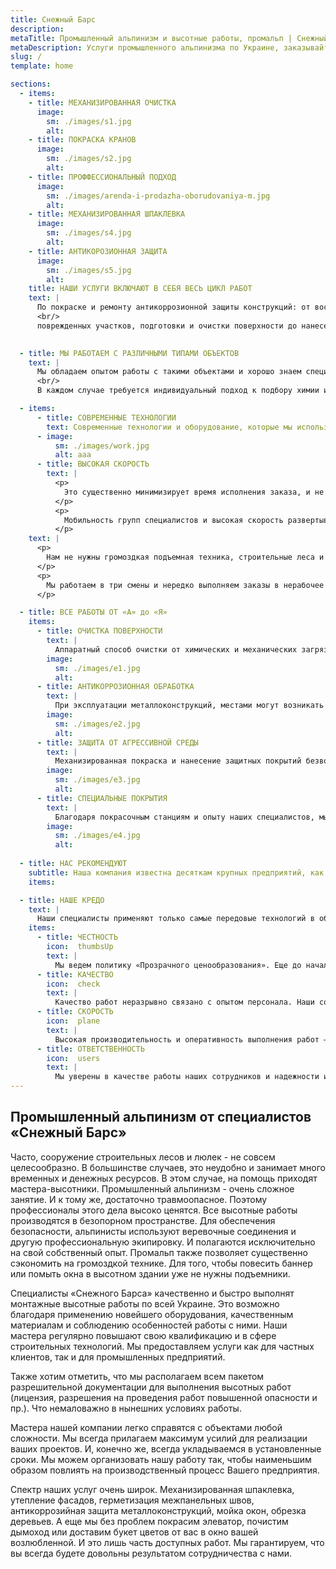 ```yaml
---
title: Снежный Барс
description: 
metaTitle: Промышленный альпинизм и высотные работы, промальп | Снежный Барс
metaDescription: Услуги промышленного альпинизма по Украине, заказывайте строительные работы на высоте ☎+38 (096) 555-30-92 от компании Снежный Барс.
slug: /
template: home

sections:
  - items:
    - title: МЕХАНИЗИРОВАННАЯ ОЧИСТКА
      image:
        sm: ./images/s1.jpg
        alt: 
    - title: ПОКРАСКА КРАНОВ
      image:
        sm: ./images/s2.jpg
        alt: 
    - title: ПРОФФЕССИОНАЛЬНЫЙ ПОДХОД
      image:
        sm: ./images/arenda-i-prodazha-oborudovaniya-m.jpg
        alt: 
    - title: МЕХАНИЗИРОВАННАЯ ШПАКЛЕВКА
      image:
        sm: ./images/s4.jpg
        alt: 
    - title: АНТИКОРОЗИОННАЯ ЗАЩИТА
      image:
        sm: ./images/s5.jpg
        alt: 
    title: НАШИ УСЛУГИ ВКЛЮЧАЮТ В СЕБЯ ВЕСЬ ЦИКЛ РАБОТ
    text: |
      По покраске и ремонту антикоррозионной защиты конструкций: от восстановления
      <br/>
      поврежденных участков, подготовки и очистки поверхности до нанесения финишного слоя.

  
  - title: МЫ РАБОТАЕМ С РАЗЛИЧНЫМИ ТИПАМИ ОБЪЕКТОВ
    text: |
      Мы обладаем опытом работы с такими объектами и хорошо знаем специфику работ с ними.
      <br/>
      В каждом случае требуется индивидуальный подход к подбору химии и оборудования.

  - items:
      - title: СОВРЕМЕННЫЕ ТЕХНОЛОГИИ
        text: Современные технологии и оборудование, которые мы используем в работе, дают возможность быстро реализовывать масштабные проекты на любой высоте, независимо от количества объектов и расстояний между ними.
      - image:
          sm: ./images/work.jpg
          alt: aaa
      - title: ВЫСОКАЯ СКОРОСТЬ
        text: |
          <p>
            Это существенно минимизирует время исполнения заказа, и не наносит ущерба качеству работы.
          </p>
          <p>
            Мобильность групп специалистов и высокая скорость развертывания комплекса позволяет нам обслуживать даже несколько объектов на предприятии одновременно.
          </p>
    text: |
      <p>
        Нам не нужны громоздкая подъемная техника, строительные леса и люльки. Мы используем высококлассное альпинистское снаряжение. Это существенно снижает стоимость высотных работ и их длительность. Кроме того, промышленный альпинизм позволяет производить работы в труднодоступных местах и быстро красить сложные поверхности.
      </p>
      <p>
        Мы работаем в три смены и нередко выполняем заказы в нерабочее время. Например, днем ваше предприятие сможет функционировать в обычном режиме. А наши специалисты-высотники проведут ремонтные работы вечером или ночью.
      </p> 

  - title: ВСЕ РАБОТЫ ОТ «А» до «Я»
    items:
      - title: ОЧИСТКА ПОВЕРХНОСТИ
        text: |
          Аппаратный способ очистки от химических и механических загрязнений – это не только способ придать конструкции опрятный вид. Но и ключевой элемент защиты от коррозионных процессов. Наши промышленные альпинисты используют лучшие аппараты высокого и сверхвысокого давления. Именно благодаря такой очистке поверхности перед нанесением защитного слоя, он будет долго и крепко держаться.
        image:
          sm: ./images/e1.jpg
          alt:
      - title: АНТИКОРРОЗИОННАЯ ОБРАБОТКА
        text: |
          При эксплуатации металлоконструкций, местами могут возникать участки коррозии. В этом случае нужно приостановить или замедлить разрушение металла. Поврежденные участки необходимо зачистить и обработать преобразователем ржавчины. Это создает на таких участках металлоконструкции пленку, которая изолирует этот участок от доступа кислорода. И, таким образом, консервирует коррозийные процессы.
        image:
          sm: ./images/e2.jpg
          alt:
      - title: ЗАЩИТА ОТ АГРЕССИВНОЙ СРЕДЫ
        text: |
          Механизированная покраска и нанесение защитных покрытий безвоздушным способом оптимальна для многих объектов с агрессивными условиями эксплуатации. Как для сложных металлоконструкций, так и для железобетонных поверхностей, такая технология позволяет качественно покрасить огромные объемы в кратчайшие сроки. А значит – минимизировать потери, связанные с простоем производственных мощностей предприятия.
        image:
          sm: ./images/e3.jpg
          alt:
      - title: СПЕЦИАЛЬНЫЕ ПОКРЫТИЯ
        text: |
          Благодаря покрасочным станциям и опыту наших специалистов, мы смогли механизировать процесс нанесения различных тяжелых материалов. Например, гуммирование жидкой резиной, нанесение штукатурки, декоративных покрытий и огнезащиты. А также, покрытие новейшими полимерными промышленными материалами — самые востребованные услуги в нашей сфере.
        image:
          sm: ./images/e4.jpg
          alt:
    
  - title: НАС РЕКОМЕНДУЮТ
    subtitle: Наша компания известна десяткам крупных предприятий, как добросовестный и надежный подрядчик.
    items:         

  - title: НАШЕ КРЕДО
    text: |
      Наши специалисты применяют только самые передовые технологий в области промышленного альпинизма и антикоррозийной защиты. А непрерывное развитие компании гарантирует максимум безопасности и оперативности. Как с клиентами, так и партнерами, мы придерживаемся четырех основных принципов сотрудничества:
    items:
      - title: ЧЕСТНОСТЬ
        icon:  thumbsUp
        text: |
          Мы ведем политику «Прозрачного ценообразования». Еще до начала работ, мы честно проведем расчеты по вашему объекту. Вы не столкнетесь со скрытыми доплатами или непредвиденными расходами. Мы сообщим вам конечную стоимость услуги до момента заключения сделки. При необходимости, раскроем и объясним вам все этапы работ по проекту и издержки, связанные с их выполнением.
      - title: КАЧЕСТВО
        icon:  check
        text: |
          Качество работ неразрывно связано с опытом персонала. Наши сотрудники любят свою работу и трудятся с высокой самоотдачей. Именно поэтому, наше предприятие не испытывает текучести кадров. Все сотрудники работают у нас уже много лет. Кроме того, они обладают высокой внутренней мотивацией и чувством ответственности. Мы ориентированы на результат и правильно понимаем ожидания наших клиентов. Вы можете рассчитывать на долгий срок службы обработанных нами объектов.
      - title: СКОРОСТЬ
        icon:  plane
        text: |
          Высокая производительность и оперативность выполнения работ – наше главное конкурентное преимущество. Мы ценим время и знаем, как это важно для наших клиентов. При необходимости, мы готовы организовать даже трёхсменную работу на объекте. Кроме того, мы обладаем качественным современным оборудованием. Которое рассчитано на работу с крупными объектами и большими объемами.        
      - title: ОТВЕТСТВЕННОСТЬ
        icon:  users
        text: |
          Мы уверены в качестве работы наших сотрудников и надежности используемых материалов. Именно поэтому, мы готовы нести за них ответственность в виде гарантийных сроков эксплуатации. В зависимости от вида работ и типа объекта, мы всегда рассчитываем гарантированный срок службы. В течении которого, все риски покрываются за наш счет.        
---
```

## Промышленный альпинизм от специалистов «Снежный Барс»
Часто, сооружение строительных лесов и люлек - не совсем целесообразно. В большинстве случаев, это неудобно и занимает много временных и денежных ресурсов. В этом случае, на помощь приходят мастера-высотники. Промышленный альпинизм - очень сложное занятие. И к тому же, достаточно травмоопасное. Поэтому профессионалы этого дела высоко ценятся. Все высотные работы производятся в безопорном пространстве. Для обеспечения безопасности, альпинисты используют веревочные соединения и другую профессиональную экипировку. И полагаются исключительно на свой собственный опыт. Промальп также позволяет существенно сэкономить на громоздкой технике. Для того, чтобы повесить баннер или помыть окна в высотном здании уже не нужны подъемники.


Специалисты «Снежного Барса» качественно и быстро выполнят монтажные высотные работы по всей Украине. Это возможно благодаря применению новейшего оборудования, качественным материалам и соблюдению особенностей работы с ними. Наши мастера регулярно повышают свою квалификацию и в сфере строительных технологий. Мы предоставляем услуги как для частных клиентов, так и для промышленных предприятий.


Также хотим отметить, что мы располагаем всем пакетом разрешительной документации для выполнения высотных работ (лицензия, разрешения на проведения работ повышенной опасности и пр.). Что немаловажно в нынешних условиях работы.



Мастера нашей компании легко справятся с объектами любой сложности. Мы всегда прилагаем максимум усилий для реализации ваших проектов. И, конечно же, всегда укладываемся в установленные сроки. Мы можем организовать нашу работу так, чтобы наименьшим образом повлиять на производственный процесс Вашего предприятия.


Спектр наших услуг очень широк. Механизированная шпаклевка, утепление фасадов, герметизация межпанельных швов, антикоррозийная защита металлоконструкций, мойка окон, обрезка деревьев. А еще мы без проблем покрасим элеватор, почистим дымоход или доставим букет цветов от вас в окно вашей возлюбленной. И это лишь часть доступных работ. Мы гарантируем, что вы всегда будете довольны результатом сотрудничества с нами.
